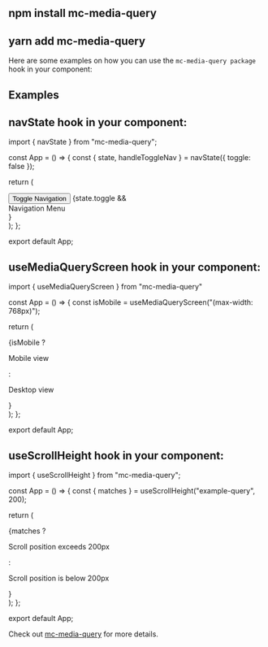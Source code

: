 ## npm install mc-media-query

## yarn add mc-media-query

Here are some examples on how you can use the `mc-media-query package` hook in your component:

## Examples

## navState hook in your component:

import { navState } from "mc-media-query";

const App = () => {
const { state, handleToggleNav } = navState({ toggle: false });

return (

<div>
<button onClick={handleToggleNav}>Toggle Navigation</button>
{state.toggle && <nav>Navigation Menu</nav>}
</div>
);
};

export default App;

## useMediaQueryScreen hook in your component:

import { useMediaQueryScreen } from "mc-media-query"

const App = () => {
const isMobile = useMediaQueryScreen("(max-width: 768px)");

return (

<div>
{isMobile ? <p>Mobile view</p> : <p>Desktop view</p>}
</div>
);
};

export default App;

## useScrollHeight hook in your component:

import { useScrollHeight } from "mc-media-query";

const App = () => {
const { matches } = useScrollHeight("example-query", 200);

return (

<div>
{matches ? <p>Scroll position exceeds 200px</p> : <p>Scroll position is below 200px</p>}
</div>
);
};

export default App;

Check out [mc-media-query](https://github.com/Marco6792/mc-Library) for more details.
